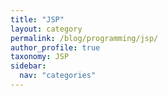 ```yaml
---
title: "JSP"
layout: category
permalink: /blog/programming/jsp/
author_profile: true
taxonomy: JSP
sidebar:
  nav: "categories"
---
```

